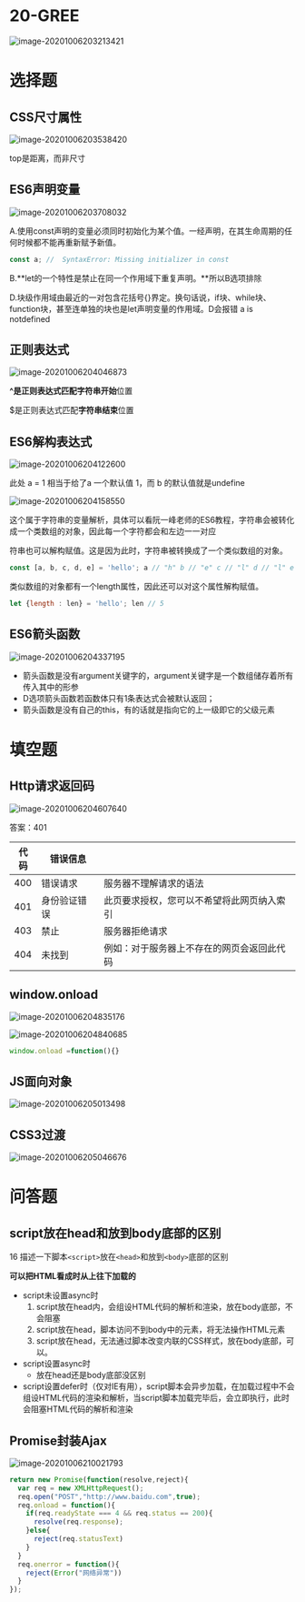 # 20-GREE

![image-20201006203213421](img/image-20201006203213421.png)

# 选择题

## CSS尺寸属性

![image-20201006203538420](img/image-20201006203538420.png)

top是距离，而非尺寸

## ES6声明变量

![image-20201006203708032](img/image-20201006203708032.png)

A.使用const声明的变量必须同时初始化为某个值。一经声明，在其生命周期的任何时候都不能再重新赋予新值。

```js
const a; //  SyntaxError: Missing initializer in const 
```

B.**let的一个特性是禁止在同一个作用域下重复声明。**所以B选项排除

D.块级作用域由最近的一对包含花括号{}界定。换句话说，if块、while块、function块，甚至连单独的块也是let声明变量的作用域。D会报错 a is notdefined

## 正则表达式

![image-20201006204046873](img/image-20201006204046873.png)

**^**是正则表达式匹配**字符串开始**位置

$是正则表达式匹配**字符串结束**位置

## ES6解构表达式

![image-20201006204122600](img/image-20201006204122600.png)

此处 a = 1 相当于给了a 一个默认值 1，而 b 的默认值就是undefine

![image-20201006204158550](img/image-20201006204158550.png)

这个属于字符串的变量解析，具体可以看阮一峰老师的ES6教程，字符串会被转化成一个类数组的对象，因此每一个字符都会和左边一一对应

符串也可以解构赋值。这是因为此时，字符串被转换成了一个类似数组的对象。

```js
const [a, b, c, d, e] = 'hello'; a // "h" b // "e" c // "l" d // "l" e // "o" 
```

类似数组的对象都有一个length属性，因此还可以对这个属性解构赋值。

```js
let {length : len} = 'hello'; len // 5
```

## ES6箭头函数

![image-20201006204337195](img/image-20201006204337195.png)

* 箭头函数是没有argument关键字的，argument关键字是一个数组储存着所有传入其中的形参
* D选项箭头函数若函数体只有1条表达式会被默认返回；
* 箭头函数是没有自己的this，有的话就是指向它的上一级即它的父级元素

# 填空题

## Http请求返回码

![image-20201006204607640](img/image-20201006204607640.png)

答案：401

| 代码 | 错误信息     |                                            |
| ---- | ------------ | ------------------------------------------ |
| 400  | 错误请求     | 服务器不理解请求的语法                     |
| 401  | 身份验证错误 | 此页要求授权，您可以不希望将此网页纳入索引 |
| 403  | 禁止         | 服务器拒绝请求                             |
| 404  | 未找到       | 例如：对于服务器上不存在的网页会返回此代码 |

## window.onload

![image-20201006204835176](img/image-20201006204835176.png)

![image-20201006204840685](img/image-20201006204840685.png)

```js
window.onload =function(){}
```

## JS面向对象

![image-20201006205013498](img/image-20201006205013498.png)

## CSS3过渡

![image-20201006205046676](img/image-20201006205046676.png)

# 问答题

## script放在head和放到body底部的区别

16 描述一下脚本`<script>`放在`<head>`和放到`<body>`底部的区别

**可以把HTML看成时从上往下加载的**

* script未设置async时
  1. script放在head内，会组设HTML代码的解析和渲染，放在body底部，不会阻塞
  2. script放在head，脚本访问不到body中的元素，将无法操作HTML元素
  3. script放在head，无法通过脚本改变内联的CSS样式，放在body底部，可以。
* script设置async时
  * 放在head还是body底部没区别
* script设置defer时（仅对IE有用），script脚本会异步加载，在加载过程中不会组设HTML代码的渲染和解析，当script脚本加载完毕后，会立即执行，此时会阻塞HTML代码的解析和渲染

## Promise封装Ajax

![image-20201006210021793](img/image-20201006210021793.png)

```js
return new Promise(function(resolve,reject){
  var req = new XMLHttpRequest();
  req.open("POST","http://www.baidu.com",true);
  req.onload = function(){
    if(req.readyState === 4 && req.status == 200){
      resolve(req.response);
    }else{
      reject(req.statusText)
    }
  }
  req.onerror = function(){
    reject(Error("网络异常"))
  }
});
```

